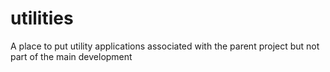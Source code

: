 # utilities
A place to put utility applications associated with the parent project but not part of the main development
